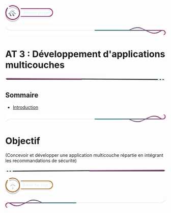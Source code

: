  <a href="../README.md">
  <img src="../assets/button/home_page.png" alt="Home page" style="width: 150px; height: auto;">
</a>

![border](../assets/line/border_deco_rt.png)

# AT 3 : Développement d'applications multicouches

![border](../assets/line/line-pink-point_l.png)

## Sommaire

- [Introduction](#introduction)

![border](../assets/line/border_deco_rb.png)

# Objectif

(Concevoir et développer une application multicouche répartie en intégrant les recommandations de sécurité)

![border](../assets/line/line-pink-point_r.png)

<a href="#sommaire">
  <img src="../assets/button/back_to_top.png" alt="Back to top" style="width: 150px; height: auto;">
</a>

![border](../assets/line/border_deco_l.png)
